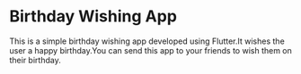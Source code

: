 # Birthday Wishing App

This is a simple birthday wishing app developed using Flutter.It wishes the user a happy birthday.You can send this app  to your friends to wish them on their birthday.

